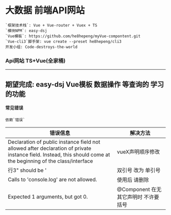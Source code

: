 # 大数据 前端API网站
    `框架技术栈`: Vue + Vue-router + Vuex + TS
    `模块NPM`: easy-dsj
    `Vue模板`: https://github.com/he8hepeng/myVue-compontent.git
    `Vue-cli3`脚手架: vue create --preset he8hepeng/cli3
    开发小组: Code-destroys-the-world

### Api网站 TS+Vue(全家桶)

---
期望完成: easy-dsj Vue模板 数据操作 等查询的 学习的功能
---

#### 常见错误
    依赖`错误`

| 错误信息                                                                                                                                                    | 解决方法                         |
| --------------------------------------------------------------------------------------------------------------------------------------------------------------- | ------------------------------------ |
| Declaration of public instance field not allowed after declaration of private instance field. Instead, this should come at the beginning of the class/interface | vueX声明顺序修改               |
| 行3" should be '                                                                                                                                               | 双引号 改为 单引号           |
| Calls to 'console.log' are not allowed.                                                                                                                         | 使用后 请删除                  |
| Expected 1 arguments, but got 0.                                                                                                                                | @Component 在无其它声明时 不许要括号 |


